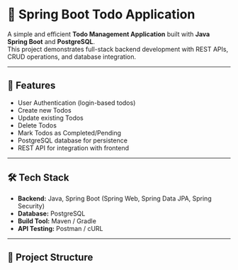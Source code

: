 # 📝 Spring Boot Todo Application  

A simple and efficient **Todo Management Application** built with **Java Spring Boot** and **PostgreSQL**.  
This project demonstrates full-stack backend development with REST APIs, CRUD operations, and database integration.  

---

## 🚀 Features  
- User Authentication (login-based todos)  
- Create new Todos  
- Update existing Todos  
- Delete Todos  
- Mark Todos as Completed/Pending  
- PostgreSQL database for persistence  
- REST API for integration with frontend  

---

## 🛠 Tech Stack  
- **Backend:** Java, Spring Boot (Spring Web, Spring Data JPA, Spring Security)  
- **Database:** PostgreSQL  
- **Build Tool:** Maven / Gradle  
- **API Testing:** Postman / cURL  

---

## 📂 Project Structure  
